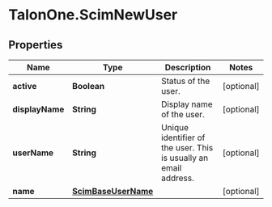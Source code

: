 # TalonOne.ScimNewUser

## Properties

Name | Type | Description | Notes
------------ | ------------- | ------------- | -------------
**active** | **Boolean** | Status of the user. | [optional] 
**displayName** | **String** | Display name of the user. | [optional] 
**userName** | **String** | Unique identifier of the user. This is usually an email address. | [optional] 
**name** | [**ScimBaseUserName**](ScimBaseUserName.md) |  | [optional] 


